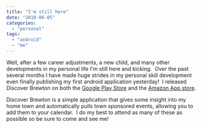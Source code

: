 ```yaml
---
title: "I'm still here"
date: "2018-06-05"
categories: 
  - "personal"
tags: 
  - "android"
  - "me"
---
```


Well, after a few career adjustments, a new child, and many other developments in my personal life I'm still here and kicking.  Over the past several months I have made huge strides in my personal skill development even finally publishing my first android application yesterday!  I released Discover Brewton on both the [Google Play Store](https://play.google.com/store/apps/details?id=com.DCCoder.DiscoverBrewton.Android) and the [Amazon App store](https://www.amazon.com/dp/B07DJ18DHV/ref=sr_1_2?s=mobile-apps&ie=UTF8&qid=1528204444&sr=1-2&keywords=brewton).

Discover Brewton is a simple application that gives some insight into my home town and automatically pulls town sponsored events, allowing you to add them to your calendar.  I do my best to attend as many of these as possible so be sure to come and see me!
